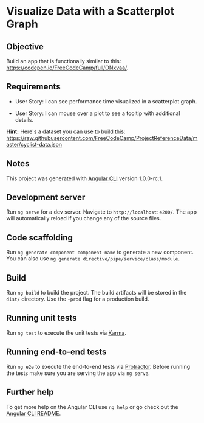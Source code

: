 # Visualize Data with a Scatterplot Graph


## Objective

Build an app that is functionally similar to this: https://codepen.io/FreeCodeCamp/full/ONxvaa/.

## Requirements

* User Story: I can see performance time visualized in a scatterplot graph.

* User Story: I can mouse over a plot to see a tooltip with additional details.

**Hint:** Here's a dataset you can use to build this: https://raw.githubusercontent.com/FreeCodeCamp/ProjectReferenceData/master/cyclist-data.json

## Notes

This project was generated with [Angular CLI](https://github.com/angular/angular-cli) version 1.0.0-rc.1.

## Development server
Run `ng serve` for a dev server. Navigate to `http://localhost:4200/`. The app will automatically reload if you change any of the source files.

## Code scaffolding

Run `ng generate component component-name` to generate a new component. You can also use `ng generate directive/pipe/service/class/module`.

## Build

Run `ng build` to build the project. The build artifacts will be stored in the `dist/` directory. Use the `-prod` flag for a production build.

## Running unit tests

Run `ng test` to execute the unit tests via [Karma](https://karma-runner.github.io).

## Running end-to-end tests

Run `ng e2e` to execute the end-to-end tests via [Protractor](http://www.protractortest.org/).
Before running the tests make sure you are serving the app via `ng serve`.

## Further help

To get more help on the Angular CLI use `ng help` or go check out the [Angular CLI README](https://github.com/angular/angular-cli/blob/master/README.md).
